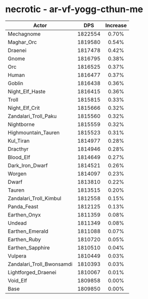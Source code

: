 # necrotic - ar-vf-yogg-cthun-me
| Actor | DPS | Increase |
|---|:---:|:---:|
|Mechagnome|1822554|0.70%|
|Maghar_Orc|1819580|0.54%|
|Draenei|1817478|0.42%|
|Gnome|1816795|0.38%|
|Orc|1816525|0.37%|
|Human|1816477|0.37%|
|Goblin|1816438|0.36%|
|Night_Elf_Haste|1816415|0.36%|
|Troll|1815815|0.33%|
|Night_Elf_Crit|1815666|0.32%|
|Zandalari_Troll_Paku|1815560|0.32%|
|Nightborne|1815559|0.32%|
|Highmountain_Tauren|1815523|0.31%|
|Kul_Tiran|1814977|0.28%|
|Dracthyr|1814946|0.28%|
|Blood_Elf|1814649|0.27%|
|Dark_Iron_Dwarf|1814521|0.26%|
|Worgen|1814097|0.23%|
|Dwarf|1813810|0.22%|
|Tauren|1813515|0.20%|
|Zandalari_Troll_Kimbul|1812558|0.15%|
|Panda_Feast|1812125|0.13%|
|Earthen_Onyx|1811359|0.08%|
|Undead|1811349|0.08%|
|Earthen_Emerald|1811088|0.07%|
|Earthen_Ruby|1810720|0.05%|
|Earthen_Sapphire|1810510|0.04%|
|Vulpera|1810449|0.03%|
|Zandalari_Troll_Bwonsamdi|1810393|0.03%|
|Lightforged_Draenei|1810067|0.01%|
|Void_Elf|1809858|0.00%|
|Base|1809850|0.00%|
